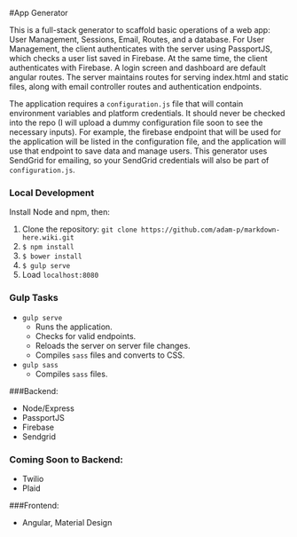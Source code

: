 #App Generator

This is a full-stack generator to scaffold basic operations of a web app:  User Management, Sessions, Email, Routes, and a database.  For User Management, the client authenticates with the server using PassportJS, which checks a user list saved in Firebase.  At the same time, the client authenticates with Firebase.  A login screen and dashboard are default angular routes.  The server maintains routes for serving index.html and static files, along with email controller routes and authentication endpoints.

The application requires a `configuration.js` file that will contain environment variables and platform credentials.  It should never be checked into the repo (I will upload a dummy configuration file soon to see the necessary inputs).  For example, the firebase endpoint that will be used for the application will be listed in the configuration file, and the application will use that endpoint to save data and manage users.  This generator uses SendGrid for emailing, so your SendGrid credentials will also be part of `configuration.js`.

### Local Development

Install Node and npm, then:

1. Clone the repository: `git clone https://github.com/adam-p/markdown-here.wiki.git`
2. `$ npm install`
3. `$ bower install`
4. `$ gulp serve`
5. Load `localhost:8080`

### Gulp Tasks

- `gulp serve`
  - Runs the application.
  - Checks for valid endpoints.
  - Reloads the server on server file changes.
  - Compiles `sass` files and converts to CSS.
- `gulp sass`
  - Compiles `sass` files.

###Backend:
* Node/Express
* PassportJS
* Firebase
* Sendgrid

### Coming Soon to Backend:
* Twilio
* Plaid

###Frontend:

* Angular, Material Design

